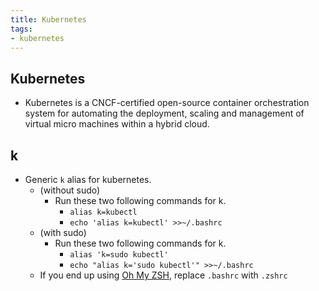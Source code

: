 ```yaml
---
title: Kubernetes 
tags:
- kubernetes
---
```


## Kubernetes

- Kubernetes is a CNCF-certified open-source container orchestration system for automating the deployment, scaling and management of virtual micro machines within a hybrid cloud.

## k

- Generic `k` alias for kubernetes.
  - (without sudo)
    - Run these two following commands for k.
      - `alias k=kubectl`
      - `echo 'alias k=kubectl' >>~/.bashrc`
  - (with sudo)
    - Run these two following commands for k.
      - `alias 'k=sudo kubectl'`
      - `echo "alias k='sudo kubectl'" >>~/.bashrc`
  - If you end up using [Oh My ZSH](https://kbve.com/application/zsh), replace `.bashrc` with `.zshrc`
